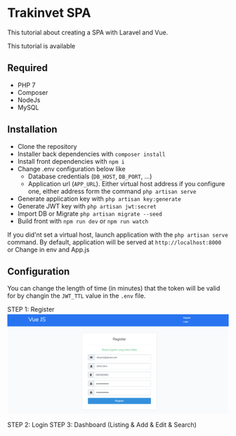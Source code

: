 # Trakinvet SPA

This tutorial about creating a SPA with Laravel and Vue.

This tutorial is available 

## Required

- PHP 7
- Composer
- NodeJs
- MySQL

## Installation

- Clone the repository
- Installer back dependencies with `composer install`
- Install front dependencies with `npm i`
- Change .env configuration below like
    - Database credentials (`DB_HOST`, `DB_PORT`, ...)
    - Application url (`APP_URL`). Either virtual host address if you configure one, either address form the command `php artisan serve`
- Generate application key with `php artisan key:generate`
- Generate JWT key with `php artisan jwt:secret`
- Import DB or Migrate `php artisan migrate --seed`
- Build front with `npm run dev` or `npm run watch` 

If you did'nt set a virtual host, launch application with the `php artisan serve` command. By default, application will be served at `http://localhost:8000` or Change in env and App.js

## Configuration

You can change the length of time (in minutes) that the token will be valid for by changin the `JWT_TTL` value in the `.env` file.

STEP 1: Register 
<img src="https://github.com/dhee19na/trakinvest/blob/master/Register.png">

STEP 2: Login 
STEP 3: Dashboard (Listing & Add & Edit & Search)


